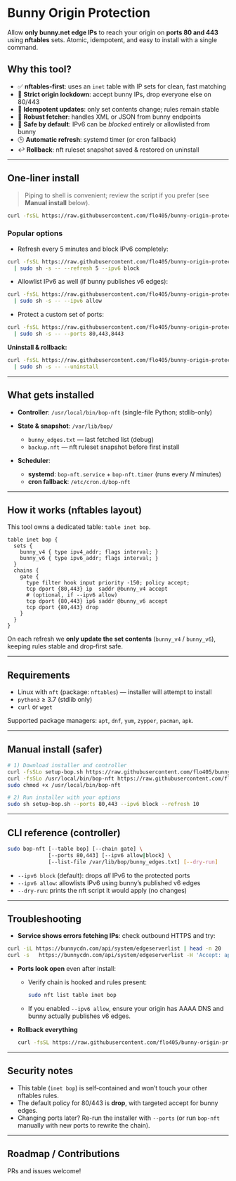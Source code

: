 # Bunny Origin Protection

Allow **only bunny.net edge IPs** to reach your origin on **ports 80 and 443** using **nftables** sets. Atomic, idempotent, and easy to install with a single command.

## Why this tool?

* ✅ **nftables-first**: uses an `inet` table with IP sets for clean, fast matching
* 🔐 **Strict origin lockdown**: accept bunny IPs, drop everyone else on 80/443
* 🔁 **Idempotent updates**: only set contents change; rules remain stable
* 🧪 **Robust fetcher**: handles XML or JSON from bunny endpoints
* 🧯 **Safe by default**: IPv6 can be *blocked* entirely or allowlisted from bunny
* 🕒 **Automatic refresh**: systemd timer (or cron fallback)
* ↩️ **Rollback**: nft ruleset snapshot saved & restored on uninstall

---

## One‑liner install

> Piping to shell is convenient; review the script if you prefer (see **Manual install** below).

```bash
curl -fsSL https://raw.githubusercontent.com/flo405/bunny-origin-protection/refs/heads/main/setup-bop.sh | sudo sh
```

### Popular options

* Refresh every 5 minutes and block IPv6 completely:

```bash
curl -fsSL https://raw.githubusercontent.com/flo405/bunny-origin-protection/refs/heads/main/setup-bop.sh \
  | sudo sh -s -- --refresh 5 --ipv6 block
```

* Allowlist IPv6 as well (if bunny publishes v6 edges):

```bash
curl -fsSL https://raw.githubusercontent.com/flo405/bunny-origin-protection/refs/heads/main/setup-bop.sh \
  | sudo sh -s -- --ipv6 allow
```

* Protect a custom set of ports:

```bash
curl -fsSL https://raw.githubusercontent.com/flo405/bunny-origin-protection/refs/heads/main/setup-bop.sh \
  | sudo sh -s -- --ports 80,443,8443
```

**Uninstall & rollback:**

```bash
curl -fsSL https://raw.githubusercontent.com/flo405/bunny-origin-protection/refs/heads/main/setup-bop.sh \
  | sudo sh -s -- --uninstall
```

---

## What gets installed

* **Controller**: `/usr/local/bin/bop-nft` (single-file Python; stdlib-only)
* **State & snapshot**: `/var/lib/bop/`

  * `bunny_edges.txt` — last fetched list (debug)
  * `backup.nft` — nft ruleset snapshot before first install
* **Scheduler**:

  * **systemd**: `bop-nft.service` + `bop-nft.timer` (runs every *N* minutes)
  * **cron fallback**: `/etc/cron.d/bop-nft`

---

## How it works (nftables layout)

This tool owns a dedicated table: `table inet bop`.

```nft
table inet bop {
  sets {
    bunny_v4 { type ipv4_addr; flags interval; }
    bunny_v6 { type ipv6_addr; flags interval; }
  }
  chains {
    gate {
      type filter hook input priority -150; policy accept;
      tcp dport {80,443} ip  saddr @bunny_v4 accept
      # (optional, if --ipv6 allow)
      tcp dport {80,443} ip6 saddr @bunny_v6 accept
      tcp dport {80,443} drop
    }
  }
}
```

On each refresh we **only update the set contents** (`bunny_v4` / `bunny_v6`), keeping rules stable and drop‑first safe.

---

## Requirements

* Linux with `nft` (package: `nftables`) — installer will attempt to install
* `python3` ≥ 3.7 (stdlib only)
* `curl` or `wget`

Supported package managers: `apt`, `dnf`, `yum`, `zypper`, `pacman`, `apk`.

---

## Manual install (safer)

```bash
# 1) Download installer and controller
curl -fsSLo setup-bop.sh https://raw.githubusercontent.com/flo405/bunny-origin-protection/refs/heads/main/setup-bop.sh
curl -fsSLo /usr/local/bin/bop-nft https://raw.githubusercontent.com/flo405/bunny-origin-protection/refs/heads/main/bop-nft.py
sudo chmod +x /usr/local/bin/bop-nft

# 2) Run installer with your options
sudo sh setup-bop.sh --ports 80,443 --ipv6 block --refresh 10
```

---

## CLI reference (controller)

```bash
sudo bop-nft [--table bop] [--chain gate] \
             [--ports 80,443] [--ipv6 allow|block] \
             [--list-file /var/lib/bop/bunny_edges.txt] [--dry-run]
```

* `--ipv6 block` (default): drops *all* IPv6 to the protected ports
* `--ipv6 allow`: allowlists IPv6 using bunny’s published v6 edges
* `--dry-run`: prints the nft script it would apply (no changes)

---

## Troubleshooting

* **Service shows errors fetching IPs**: check outbound HTTPS and try:

```bash
curl -iL https://bunnycdn.com/api/system/edgeserverlist | head -n 20
curl -s   https://bunnycdn.com/api/system/edgeserverlist -H 'Accept: application/json' | head
```

* **Ports look open** even after install:

  * Verify chain is hooked and rules present:

    ```bash
    sudo nft list table inet bop
    ```
  * If you enabled `--ipv6 allow`, ensure your origin has AAAA DNS and bunny actually publishes v6 edges.

* **Rollback everything**

  ```bash
  curl -fsSL https://raw.githubusercontent.com/flo405/bunny-origin-protection/refs/heads/main/setup-bop.sh | sudo sh -s -- --uninstall
  ```

---

## Security notes

* This table (`inet bop`) is self‑contained and won’t touch your other nftables rules.
* The default policy for 80/443 is **drop**, with targeted accept for bunny edges.
* Changing ports later? Re-run the installer with `--ports` (or run `bop-nft` manually with new ports to rewrite the chain).

---

## Roadmap / Contributions

PRs and issues welcome!
